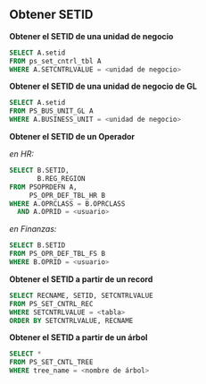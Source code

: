 ## Obtener SETID


**Obtener el SETID de una unidad de negocio**

```sql
SELECT A.setid
FROM ps_set_cntrl_tbl A
WHERE A.SETCNTRLVALUE = <unidad de negocio>
```
**Obtener el SETID de una unidad de negocio de GL**
```sql
SELECT A.setid
FROM PS_BUS_UNIT_GL A
WHERE A.BUSINESS_UNIT = <unidad de negocio>
```

**Obtener el SETID de un Operador**

*en HR:*
```sql
SELECT B.SETID, 
       B.REG_REGION 
FROM PSOPRDEFN A, 
     PS_OPR_DEF_TBL_HR B 
WHERE A.OPRCLASS = B.OPRCLASS 
  AND A.OPRID = <usuario>
```

*en Finanzas:*
```sql
SELECT B.SETID 
FROM PS_OPR_DEF_TBL_FS B 
WHERE B.OPRID = <usuario>
```

**Obtener el SETID a partir de un record**
```sql
SELECT RECNAME, SETID, SETCNTRLVALUE
FROM PS_SET_CNTRL_REC
WHERE SETCNTRLVALUE = <tabla>
ORDER BY SETCNTRLVALUE, RECNAME
```

**Obtener el SETID a partir de un árbol**
```sql
SELECT *
FROM PS_SET_CNTL_TREE
WHERE tree_name = <nombre de árbol>
```